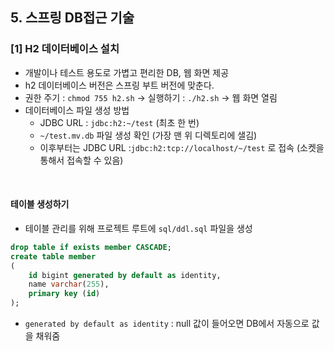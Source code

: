 ## 5. 스프링 DB접근 기술

### [1] H2 데이터베이스 설치

- 개발이나 테스트 용도로 가볍고 편리한 DB, 웹 화면 제공
- h2 데이터베이스 버전은 스프링 부트 버전에 맞춘다.
- 권한 주기 : `chmod 755 h2.sh`  → 실행하기 : `./h2.sh`  → 웹 화면 열림
- 데이터베이스 파일 생성 방법
    - JDBC URL : `jdbc:h2:~/test`  (최초 한 번)
    - `~/test.mv.db` 파일 생성 확인 (가장 맨 위 디렉토리에 샐김)
    - 이후부터는 JDBC URL :`jdbc:h2:tcp://localhost/~/test` 로 접속 (소켓을 통해서 접속할 수 있음)

<br/>

#### 테이블 생성하기

- 테이블 관리를 위해 프로젝트 루트에 `sql/ddl.sql` 파일을 생성

```sql
drop table if exists member CASCADE;
create table member
(
	id bigint generated by default as identity,
	name varchar(255),
	primary key (id)
);
```

- `generated by default as identity` : null 값이 들어오면 DB에서 자동으로 값을 채워줌
